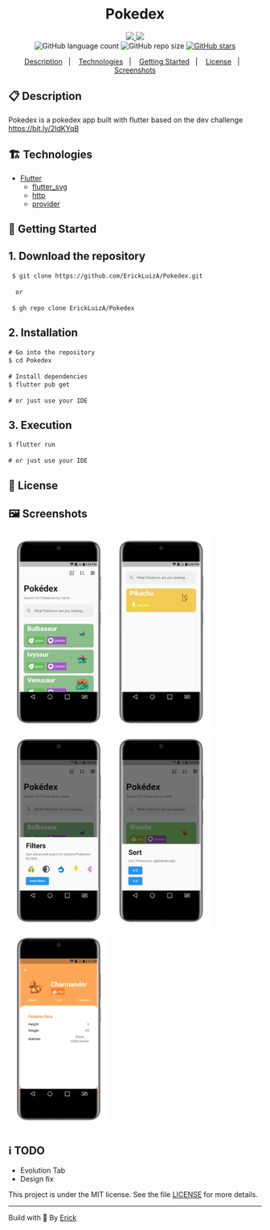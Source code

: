 <h1 align="center"> Pokedex </h1>

<p align="center">
  <a href="https://github.com/ErickLuizA/Pokedex/graphs/commit-activity" alt="Maintenance">
    <img src="https://img.shields.io/badge/Maintained%3F-yes-1EAE72.svg" />
  </a>

  <a href="./LICENSE" alt="License: MIT">
    <img src="https://img.shields.io/badge/License-MIT-1EAE72.svg" />
  </a>

<br/>

<img alt="GitHub language count" src="https://img.shields.io/github/languages/count/ErickLuizA/Pokedex?color=blue">

<img alt="GitHub repo size" src="https://img.shields.io/github/repo-size/ErickLuizA/Pokedex">

<a href="https://github.com/ErickLuizA/Pokedex/stargazers">
  <img alt="GitHub stars" src="https://img.shields.io/github/stars/ErickLuizA/Pokedex?style=social">
</a>

<p align="center">
  <a href="#clipboard-description">Description</a>&nbsp;&nbsp;&nbsp;|&nbsp;&nbsp;&nbsp;
  <a href="#building_construction-technologies">Technologies</a>&nbsp;&nbsp;&nbsp;|&nbsp;&nbsp;&nbsp;
  <a href="#rocket-getting-started">Getting Started</a>&nbsp;&nbsp;&nbsp;|&nbsp;&nbsp;&nbsp;
  <a href="#memo-license">License</a>&nbsp;&nbsp;&nbsp;|&nbsp;&nbsp;&nbsp;
  <a href="#framed_picture-screenshots">Screenshots</a>
</p>

## :clipboard: Description

Pokedex is a pokedex app built with flutter based on the dev challenge 
https://bit.ly/2IdKYqB

## :building_construction: Technologies

- [Flutter](https://flutter.dev/)
  - [flutter_svg](https://pub.dev/packages/flutter_svg)
  - [http](https://pub.dev/packages/http)
  - [provider](https://pub.dev/packages/provider)

## :rocket: Getting Started

## 1. Download the repository

```shell
 $ git clone https://github.com/ErickLuizA/Pokedex.git
  
  or 

 $ gh repo clone ErickLuizA/Pokedex
```

## 2. Installation

```shell
# Go into the repository
$ cd Pokedex

# Install dependencies
$ flutter pub get 

# or just use your IDE
```

## 3. Execution

```shell
$ flutter run

# or just use your IDE
```

## :memo: License

## :framed_picture: Screenshots

<div>
  <img alt="Pokedex icon" src="./.github/Home.png"  width="200"/>
  <img alt="Pokedex icon" src="./.github/Search.png"  width="200"/>
  <img alt="Pokedex icon" src="./.github/Filter.png"  width="200"/>
  <img alt="Pokedex icon" src="./.github/Sort.png"  width="200"/>
  <img alt="Pokedex icon" src="./.github/Details.png"  width="200"/>
</div>

## :information_source: TODO
  - Evolution Tab
  - Design fix


This project is under the MIT license. See the file [LICENSE](LICENSE) for more details.

---

Build with 💙 By [Erick](https://www.linkedin.com/in/erick-luiz-47151a1a4/)
